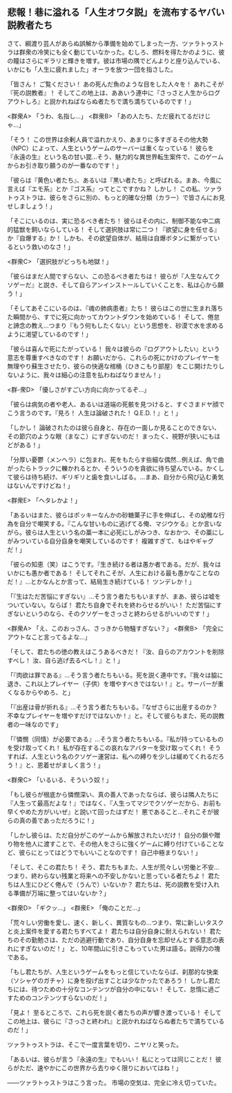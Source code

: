 ## 悲報！巷に溢れる「人生オワタ説」を流布するヤバい説教者たち

さて、綱渡り芸人があらぬ誤解から準備を始めてしまった一方、ツァラトゥストラは群衆の冷笑にも全く動じていなかった。むしろ、燃料を得たかのように、彼の瞳はさらにギラリと輝きを増す。彼は市場の隅でどんよりと座り込んでいる、いかにも「人生に疲れました」オーラを放つ一団を指さした。

「皆さん！ ご覧ください！ あの死んだ魚のような目をした人々を！ あれこそが『死の説教者』！ そしてこの地上は、ああいう連中に『さっさと人生からログアウトしろ』と説かれねばならぬ者たちで満ち満ちているのです！」

<群衆A> 「うわ、名指し…」
<群衆B> 「あの人たち、ただ疲れてるだけじゃ…」

「そう！ この世界は余剰人員で溢れかえり、あまりに多すぎるその他大勢（NPC）によって、人生というゲームのサーバーは重くなっている！ 彼らを『永遠の生』という名の甘い罠…そう、魅力的な異世界転生案件で、このゲームからお引き取り願うのが一番なのです！」

「彼らは『黄色い者たち』、あるいは『黒い者たち』と呼ばれる。まあ、今風に言えば『エモ系』とか『ゴス系』ってとこですかね？ しかし！ この私、ツァラトゥストラは、彼らをさらに別の、もっと的確な分類（カラー）で皆さんにお見せしましょう！」

「そこにいるのは、実に恐るべき者たち！ 彼らはその内に、制御不能な中二病的猛獣を飼いならしている！ そして選択肢は常に二つ！『欲望に身を任せる』か『自爆する』か！ しかも、その欲望自体が、結局は自爆ボタンに繋がっているという救いのなさ！」

<群衆C> 「選択肢がどっちも地獄！」

「彼らはまだ人間ですらない、この恐るべき者たちは！ 彼らが『人生なんてクソゲーだ』と説き、そして自らアンインストールしていくことを、私は心から願う！」

「そしてあそこにいるのは、『魂の肺病患者』たち！ 彼らはこの世に生まれ落ちた瞬間から、すでに死に向かってカウントダウンを始めている！ そして、倦怠と諦念の教え…つまり『もう何もしたくない』という思想を、砂漠で水を求めるように渇望しているのです！」

「彼らは喜んで死にたがっている！ 我々は彼らの『ログアウトしたい』という意志を尊重すべきなのです！ お願いだから、これらの死にかけのプレイヤーを無理やり蘇生させたり、彼らの快適な棺桶（ひきこもり部屋）をこじ開けたりしないように、我々は細心の注意を払わねばなりません！」

<群-衆D> 「優しさがすごい方向に向かってるぞ…」

「彼らは病気の者や老人、あるいは道端の死骸を見つけると、すぐさまドヤ顔でこう言うのです。『見ろ！ 人生は論破された！ Q.E.D.！』と！」

「しかし！ 論破されたのは彼ら自身と、存在の一面しか見ることのできない、その節穴のような眼（まなこ）にすぎないのだ！ まったく、視野が狭いにもほどがある！」

「分厚い憂鬱（メンヘラ）に包まれ、死をもたらす些細な偶然…例えば、角で曲がったらトラックに轢かれるとか、そういうのを貪欲に待ち望んでいる。かくして彼らは待ち続け、ギリギリと歯を食いしばる。…まあ、自分から飛び込む勇気はないんですけどね！」

<群衆E> 「ヘタレかよ！」

「あるいはまた、彼らはポッキーなんかの砂糖菓子に手を伸ばし、その幼稚な行為を自分で嘲笑する。『こんな甘いものに逃げてる俺、マジウケる』とか言いながら。彼らは人生という名の藁一本に必死にしがみつき、なおかつ、その藁にしがみついている自分自身を嘲笑しているのです！ 複雑すぎて、もはやギャグだ！」

「彼らの知恵（笑）はこうです。『生き続ける者は愚か者である。だが、我々はいかにも愚か者である！ そしてそれこそが、人生における最も愚かなことなのだ！』…とかなんとか言って、結局生き続けている！ ツンデレか！」

「『生はただ苦悩にすぎない』…そう言う者たちもいますが、まあ、彼らは嘘をついていない。ならば！ 君たち自身でそれを終わらせるがいい！ ただ苦悩にすぎないというのなら、そのクソゲーをさっさと終わらせるがいいのです！」

<群衆A> 「え、このおっさん、さっきから物騒すぎない？」
<群衆B> 「完全にアウトなこと言ってるよな…」

「そして、君たちの徳の教えはこうあるべきだ！『汝、自らのアカウントを削除すべし！ 汝、自ら逃げ去るべし！』と！」

「『肉欲は罪である』…そう言う者たちもいる。死を説く連中です。『我々は脇に退き、これ以上プレイヤー（子供）を増やすべきではない！』と。サーバーが重くなるからやめろ、と」

「『出産は骨が折れる』…そう言う者たちもいる。『なぜさらに出産するのか？ 不幸なプレイヤーを増やすだけではないか！』と。そして彼らもまた、死の説教者の一味なのです」

「『憐憫（同情）が必要である』…そう言う者たちもいる。『私が持っているものを受け取ってくれ！ 私が存在するこの哀れなアバターを受け取ってくれ！ そうすれば、人生という名のクソゲー運営は、私への縛りを少しは緩めてくれるだろう！』と、恩着せがましく言う！」

<群衆C> 「いるいる、そういう奴！」

「もし彼らが根底から憐憫深い、真の善人であったならば、彼らは隣人たちに『人生って最高だよな！』ではなく、『人生ってマジでクソゲーだから、お前も早くやめた方がいいぜ』と説いて回ったはずだ！ 悪であること…それこそが彼らの真の善であっただろうに！」

「しかし彼らは、ただ自分がこのゲームから解放されたいだけ！ 自分の鎖や贈り物を他人に渡すことで、その他人をさらに強くゲームに縛り付けていることなど、彼らにとってはどうでもいいことなのです！ 自己中極まりない！」

「そして、そこの君たち！ そう、君たちもまた、人生が荒々しい労働と不安…つまり、終わらない残業と将来への不安しかないと思っている者たちよ！ 君たちは人生にひどく倦んで（うんで）いないか？ 君たちは、死の説教を受け入れる準備が万端に整ってはいないか？」

<群衆D> 「ギクッ…」
<群衆E> 「俺のことだ…」

「荒々しい労働を愛し、速く、新しく、異質なもの…つまり、常に新しいタスクと炎上案件を愛する君たちすべてよ！ 君たちは自分自身に耐えられない！ 君たちのその勤勉さは、ただの逃避行動であり、自分自身を忘却せんとする意志の表れにすぎないのだ！」
と、10年間山に引きこもっていた男は語る。説得力の塊である。

「もし君たちが、人生というゲームをもっと信じていたならば、刹那的な快楽（ソシャゲのガチャ）に身を投げ出すことは少なかったであろう！ しかし君たちには、待つための十分なコンテンツが自分の中にない！ そして、怠惰に過ごすためのコンテンツすらないのだ！」

「見よ！ 至るところで、これら死を説く者たちの声が響き渡っている！ そしてこの地上は、彼らに『さっさと終われ』と説かれねばならぬ者たちで満ちているのだ！」

ツァラトゥストラは、そこで一度言葉を切り、ニヤリと笑った。

「あるいは、彼らが言う『永遠の生』でもいい！ 私にとっては同じことだ！ 彼らがただ、速やかにこの世界から去りゆく限りにおいてはね！」

――ツァラトゥストラはこう言った。
市場の空気は、完全に冷え切っていた。
